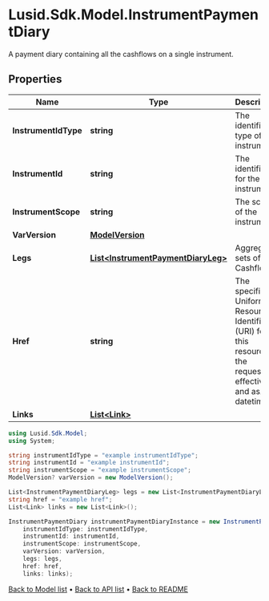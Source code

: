 # Lusid.Sdk.Model.InstrumentPaymentDiary
A payment diary containing all the cashflows on a single instrument.

## Properties

Name | Type | Description | Notes
------------ | ------------- | ------------- | -------------
**InstrumentIdType** | **string** | The identifier type of the instrument. | [optional] 
**InstrumentId** | **string** | The identifier for the instrument. | [optional] 
**InstrumentScope** | **string** | The scope of the instrument. | [optional] 
**VarVersion** | [**ModelVersion**](ModelVersion.md) |  | [optional] 
**Legs** | [**List&lt;InstrumentPaymentDiaryLeg&gt;**](InstrumentPaymentDiaryLeg.md) | Aggregated sets of Cashflows. | [optional] 
**Href** | **string** | The specific Uniform Resource Identifier (URI) for this resource at the requested effective and asAt datetime. | [optional] 
**Links** | [**List&lt;Link&gt;**](Link.md) |  | [optional] 

```csharp
using Lusid.Sdk.Model;
using System;

string instrumentIdType = "example instrumentIdType";
string instrumentId = "example instrumentId";
string instrumentScope = "example instrumentScope";
ModelVersion? varVersion = new ModelVersion();

List<InstrumentPaymentDiaryLeg> legs = new List<InstrumentPaymentDiaryLeg>();
string href = "example href";
List<Link> links = new List<Link>();

InstrumentPaymentDiary instrumentPaymentDiaryInstance = new InstrumentPaymentDiary(
    instrumentIdType: instrumentIdType,
    instrumentId: instrumentId,
    instrumentScope: instrumentScope,
    varVersion: varVersion,
    legs: legs,
    href: href,
    links: links);
```

[Back to Model list](../README.md#documentation-for-models) &#8226; [Back to API list](../README.md#documentation-for-api-endpoints) &#8226; [Back to README](../README.md)
